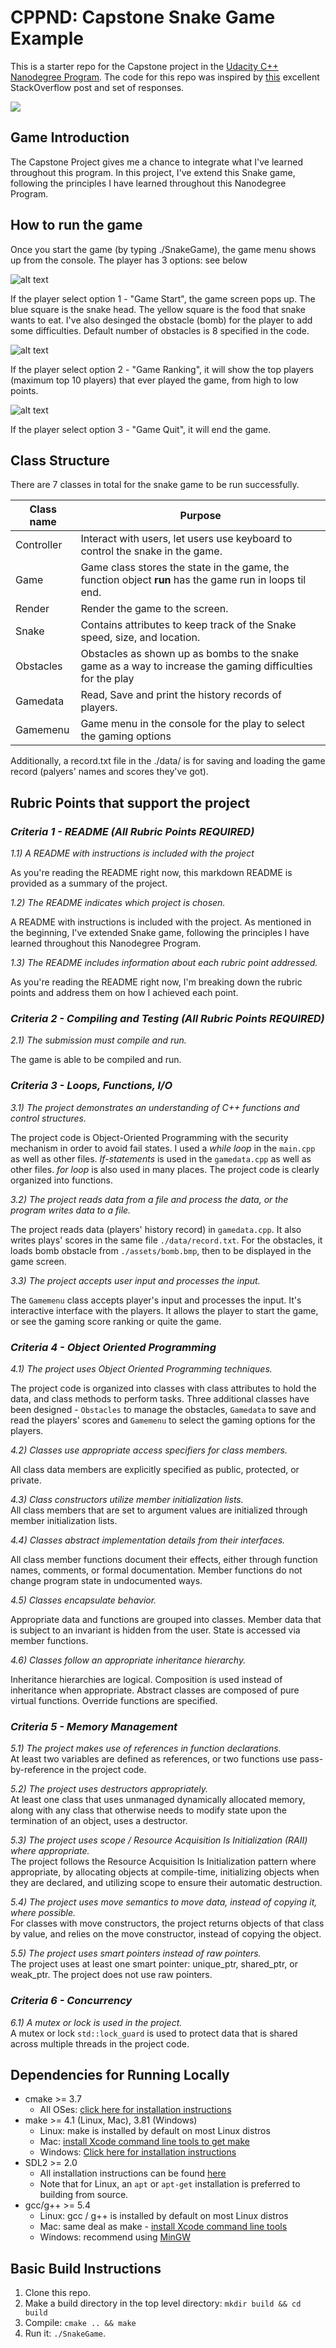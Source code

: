 # CPPND: Capstone Snake Game Example

This is a starter repo for the Capstone project in the [Udacity C++ Nanodegree Program](https://www.udacity.com/course/c-plus-plus-nanodegree--nd213). The code for this repo was inspired by [this](https://codereview.stackexchange.com/questions/212296/snake-game-in-c-with-sdl) excellent StackOverflow post and set of responses.

<img src="snake_game.gif"/>


[//]: # (Image References)
[image1]: ./markdown/menu_option.png "menu"
[image2]: ./markdown/game_screen_1.png "screen 1"
[image3]: ./markdown/game_screen_2.png "screen 2"

## Game Introduction
The Capstone Project gives me a chance to integrate what I've learned throughout this program. In this project, I've extend this Snake game, following the principles I have learned throughout this Nanodegree Program. 

## How to run the game

Once you start the game (by typing ./SnakeGame), the game menu shows up from the console. The player has 3 options: see below   

![alt text][image1]

If the player select option 1 - "Game Start", the game screen pops up. The blue square is the snake head. The yellow square is the food that snake wants to eat. I've also desinged the obstacle (bomb) for the player to add some difficulties. Default number of obstacles is 8 specified in the code.

![alt text][image2]

If the player select option 2 - "Game Ranking", it will show the top players (maximum top 10 players) that ever played the game, from high to low points.

![alt text][image3]

If the player select option 3 - "Game Quit", it will end the game.

## Class Structure

There are 7 classes in total for the snake game to be run successfully.

| Class name | Purpose                                                                                                        |
| ---------- | ---------------------------------------------------------------------------------------------------------------|
| Controller | Interact with users, let users use keyboard to control the snake in the game.                                  |
| Game       | Game class stores the state in the game, the function object **run** has the game run in loops til end.        |
| Render     | Render the game to the screen.                                                                                 |
| Snake      | Contains attributes to keep track of the Snake speed, size, and location.                                      |
| Obstacles  | Obstacles as shown up as bombs to the snake game as a way to increase the gaming difficulties for the play     |
| Gamedata   | Read, Save and print the history records of players.                                                           |
| Gamemenu   | Game menu in the console for the play to select the gaming options                                             |

Additionally, a record.txt file in the ./data/ is for saving and loading the game record (palyers' names and scores they've got).

## Rubric Points that support the project

### ***Criteria 1 - README (All Rubric Points REQUIRED)***
*1.1) A README with instructions is included with the project* <br>

As you're reading the README right now, this markdown README is provided as a summary of the project.

*1.2) The README indicates which project is chosen.* <br>

A README with instructions is included with the project. As mentioned in the beginning, I've extended Snake game, following the principles I have learned throughout this Nanodegree Program.

*1.3) The README includes information about each rubric point addressed.* <br>

As you're reading the README right now, I'm breaking down the rubric points and address them on how I achieved each point.


### ***Criteria 2 - Compiling and Testing (All Rubric Points REQUIRED)***
*2.1) The submission must compile and run.* <br>

The game is able to be compiled and run.

### ***Criteria 3 - Loops, Functions, I/O***
*3.1) The project demonstrates an understanding of C++ functions and control structures.* <br>

The project code is Object-Oriented Programming with the security mechanism in order to avoid fail states. I used a *while loop* in the `main.cpp` as well as other files. *If-statements* is used in the `gamedata.cpp` as well as other files. *for loop* is also used in many places. The project code is clearly organized into functions.

*3.2) The project reads data from a file and process the data, or the program writes data to a file.* <br>

The project reads data (players' history record) in `gamedata.cpp`. It also writes plays' scores in the same file `./data/record.txt`. For the obstacles, it loads bomb obstacle from `./assets/bomb.bmp`, then to be displayed in the game screen.

*3.3) The project accepts user input and processes the input.* <br>

The `Gamemenu` class accepts player's input and processes the input. It's interactive interface with the players. It allows the player to start the game, or see the gaming score ranking or quite the game. 

### ***Criteria 4 - Object Oriented Programming***
*4.1) The project uses Object Oriented Programming techniques.* <br>

The project code is organized into classes with class attributes to hold the data, and class methods to perform tasks. Three additional classes have been designed - `Obstacles` to manage the obstacles, `Gamedata` to save and read the players' scores and `Gamemenu` to select the gaming options for the players.

*4.2) Classes use appropriate access specifiers for class members.* <br>

All class data members are explicitly specified as public, protected, or private.

*4.3) Class constructors utilize member initialization lists.* <br>
All class members that are set to argument values are initialized through member initialization lists.

*4.4) Classes abstract implementation details from their interfaces.* <br>

All class member functions document their effects, either through function names, comments, or formal documentation. Member functions do not change program state in undocumented ways.

*4.5) Classes encapsulate behavior.* <br>

Appropriate data and functions are grouped into classes. Member data that is subject to an invariant is hidden from the user. State is accessed via member functions.

*4.6) Classes follow an appropriate inheritance hierarchy.* <br>

Inheritance hierarchies are logical. Composition is used instead of inheritance when appropriate. Abstract classes are composed of pure virtual functions. Override functions are specified.

### ***Criteria 5 - Memory Management***
*5.1) The project makes use of references in function declarations.* <br>
At least two variables are defined as references, or two functions use pass-by-reference in the project code.

*5.2) The project uses destructors appropriately.* <br>
At least one class that uses unmanaged dynamically allocated memory, along with any class that otherwise needs to modify state upon the termination of an object, uses a destructor.

*5.3) The project uses scope / Resource Acquisition Is Initialization (RAII) where appropriate.* <br>
The project follows the Resource Acquisition Is Initialization pattern where appropriate, by allocating objects at compile-time, initializing objects when they are declared, and utilizing scope to ensure their automatic destruction.

*5.4) The project uses move semantics to move data, instead of copying it, where possible.* <br>
For classes with move constructors, the project returns objects of that class by value, and relies on the move constructor, instead of copying the object.

*5.5) The project uses smart pointers instead of raw pointers.* <br>
The project uses at least one smart pointer: unique_ptr, shared_ptr, or weak_ptr. The project does not use raw pointers.

### ***Criteria 6 - Concurrency***
*6.1) A mutex or lock is used in the project.* <br>
A mutex or lock `std::lock_guard` is used to protect data that is shared across multiple threads in the project code.


## Dependencies for Running Locally
* cmake >= 3.7
  * All OSes: [click here for installation instructions](https://cmake.org/install/)
* make >= 4.1 (Linux, Mac), 3.81 (Windows)
  * Linux: make is installed by default on most Linux distros
  * Mac: [install Xcode command line tools to get make](https://developer.apple.com/xcode/features/)
  * Windows: [Click here for installation instructions](http://gnuwin32.sourceforge.net/packages/make.htm)
* SDL2 >= 2.0
  * All installation instructions can be found [here](https://wiki.libsdl.org/Installation)
  * Note that for Linux, an `apt` or `apt-get` installation is preferred to building from source.
* gcc/g++ >= 5.4
  * Linux: gcc / g++ is installed by default on most Linux distros
  * Mac: same deal as make - [install Xcode command line tools](https://developer.apple.com/xcode/features/)
  * Windows: recommend using [MinGW](http://www.mingw.org/)

## Basic Build Instructions

1. Clone this repo.
2. Make a build directory in the top level directory: `mkdir build && cd build`
3. Compile: `cmake .. && make`
4. Run it: `./SnakeGame`.